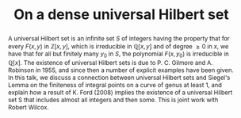 ---
event_name: Algebra, Geometry, and Number Theory Seminar 
event_organization: University of South Carolina 
event_url: https://www.scagnt.org/seminar/2021/
event_date: 2021-02-19
time: 3:30-4:30pm 
speaker: Michael Filaseta
speaker_url: https://people.math.sc.edu/filaseta/
speaker_affiliation: University of South Carolina
speaker_affiliation_abbr: UofSC 
title: On a dense universal Hilbert set
abstract: A universal Hilbert set is an infinite set $S$ of integers having the property that for every $F(x,y)$ in $\mathbb{Z}[x,y]$, which is irreducible in $\mathbb{Q}[x,y]$ and of degree $\geq 0$ in $x$, we have that for all but finitely many $y_0$ in $S$, the polynomial $F(x,y_0)$ is irreducible in $\mathbb{Q}[x]$.  The existence of universal Hilbert sets is due to P. C. Gilmore and A. Robinson in 1955, and since then a number of explicit examples have been given.  In this talk, we discuss a connection between universal Hilbert sets and Siegel's Lemma on the finiteness of integral points on a curve of genus at least 1, and explain how a result of K. Ford (2008) implies the existence of a universal Hilbert set S that includes almost all integers and then some.  This is joint work with Robert Wilcox.
vid_conf_url: https://us02web.zoom.us/j/89152240695?pwd=SytlL1RpUlQ4T1JUck92d0FPV1d0QT09
vid_conf_pw: 379495
recording_url: ""
draft: false # needs to be set false to have the information published on the seminar page
categories:
- Seminar 
tags:
- Research # research, learning, ... 
---